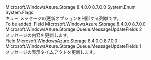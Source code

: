<Type Name="MessageUpdateFields" FullName="Microsoft.WindowsAzure.Storage.Queue.MessageUpdateFields">
  <TypeSignature Language="C#" Value="public enum MessageUpdateFields" />
  <TypeSignature Language="ILAsm" Value=".class public auto ansi sealed MessageUpdateFields extends System.Enum" />
  <TypeSignature Language="DocId" Value="T:Microsoft.WindowsAzure.Storage.Queue.MessageUpdateFields" />
  <TypeSignature Language="VB.NET" Value="Public Enum MessageUpdateFields" />
  <TypeSignature Language="F#" Value="type MessageUpdateFields = " />
  <AssemblyInfo>
    <AssemblyName>Microsoft.WindowsAzure.Storage</AssemblyName>
    <AssemblyVersion>8.4.0.0</AssemblyVersion>
    <AssemblyVersion>8.7.0.0</AssemblyVersion>
  </AssemblyInfo>
  <Base>
    <BaseTypeName>System.Enum</BaseTypeName>
  </Base>
  <Attributes>
    <Attribute>
      <AttributeName>System.Flags</AttributeName>
    </Attribute>
  </Attributes>
  <Docs>
    <summary>
            キュー メッセージの更新オプションを制御する列挙です。
            </summary>
    <remarks>To be added.</remarks>
  </Docs>
  <Members>
    <Member MemberName="Content">
      <MemberSignature Language="C#" Value="Content" />
      <MemberSignature Language="ILAsm" Value=".field public static literal valuetype Microsoft.WindowsAzure.Storage.Queue.MessageUpdateFields Content = int32(2)" />
      <MemberSignature Language="DocId" Value="F:Microsoft.WindowsAzure.Storage.Queue.MessageUpdateFields.Content" />
      <MemberSignature Language="VB.NET" Value="Content" />
      <MemberSignature Language="F#" Value="Content = 2" Usage="Microsoft.WindowsAzure.Storage.Queue.MessageUpdateFields.Content" />
      <MemberType>Field</MemberType>
      <AssemblyInfo>
        <AssemblyName>Microsoft.WindowsAzure.Storage</AssemblyName>
        <AssemblyVersion>8.4.0.0</AssemblyVersion>
        <AssemblyVersion>8.7.0.0</AssemblyVersion>
      </AssemblyInfo>
      <ReturnValue>
        <ReturnType>Microsoft.WindowsAzure.Storage.Queue.MessageUpdateFields</ReturnType>
      </ReturnValue>
      <MemberValue>2</MemberValue>
      <Docs>
        <summary>
            メッセージの内容を更新します。
            </summary>
      </Docs>
    </Member>
    <Member MemberName="Visibility">
      <MemberSignature Language="C#" Value="Visibility" />
      <MemberSignature Language="ILAsm" Value=".field public static literal valuetype Microsoft.WindowsAzure.Storage.Queue.MessageUpdateFields Visibility = int32(1)" />
      <MemberSignature Language="DocId" Value="F:Microsoft.WindowsAzure.Storage.Queue.MessageUpdateFields.Visibility" />
      <MemberSignature Language="VB.NET" Value="Visibility" />
      <MemberSignature Language="F#" Value="Visibility = 1" Usage="Microsoft.WindowsAzure.Storage.Queue.MessageUpdateFields.Visibility" />
      <MemberType>Field</MemberType>
      <AssemblyInfo>
        <AssemblyName>Microsoft.WindowsAzure.Storage</AssemblyName>
        <AssemblyVersion>8.4.0.0</AssemblyVersion>
        <AssemblyVersion>8.7.0.0</AssemblyVersion>
      </AssemblyInfo>
      <ReturnValue>
        <ReturnType>Microsoft.WindowsAzure.Storage.Queue.MessageUpdateFields</ReturnType>
      </ReturnValue>
      <MemberValue>1</MemberValue>
      <Docs>
        <summary>
            メッセージの表示タイムアウトを更新します。
            </summary>
      </Docs>
    </Member>
  </Members>
</Type>